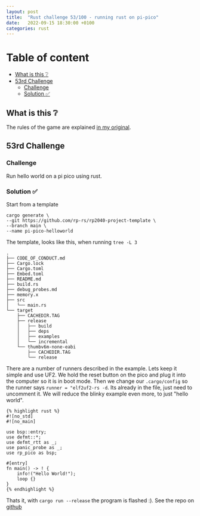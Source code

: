 ```yaml
---
layout: post
title:  "Rust challenge 53/100 - running rust on pi-pico"
date:   2022-09-15 18:30:00 +0100
categories: rust
---
```



#  Table of content
<!-- MarkdownTOC autolink="true" -->

- [What is this :grey_question:](#what-is-this-grey_question)
- [53rd Challenge](#53rd-challenge)
    - [Challenge](#challenge)
    - [Solution :white_check_mark:](#solution-white_check_mark)

<!-- /MarkdownTOC -->

## What is this :grey_question: 

The rules of the game are explained [in my original](https://maebli.github.io/rust/2021/10/18/100rust.html). 

## 53rd Challenge
### Challenge

Run hello world on a pi pico using rust. 

### Solution :white_check_mark:


Start from a template

    cargo generate \
    --git https://github.com/rp-rs/rp2040-project-template \
    --branch main \
    --name pi-pico-helloworld



The template, looks like this, when running `tree -L 3`

    .
    ├── CODE_OF_CONDUCT.md
    ├── Cargo.lock
    ├── Cargo.toml
    ├── Embed.toml
    ├── README.md
    ├── build.rs
    ├── debug_probes.md
    ├── memory.x
    ├── src
    │   └── main.rs
    └── target
        ├── CACHEDIR.TAG
        ├── release
        │   ├── build
        │   ├── deps
        │   ├── examples
        │   └── incremental
        └── thumbv6m-none-eabi
            ├── CACHEDIR.TAG
            └── release



There are a number of runners described in the example. Lets keep it simple and use UF2. We hold the reset button on the pico and plug it into the computer so it is in boot mode. 
Then we change our `.cargo/config` so the runner says `runner = "elf2uf2-rs -d`. Its already in the file, just need to uncomment it. We will reduce the blinky example even more, to just "hello world".


    {% highlight rust %}
    #![no_std]
    #![no_main]

    use bsp::entry;
    use defmt::*;
    use defmt_rtt as _;
    use panic_probe as _;
    use rp_pico as bsp;

    #[entry]
    fn main() -> ! {
        info!("Hello World!");
        loop {}
    }
    {% endhighlight %}


Thats it, with `cargo run --release` the program is flashed :). See the repo on [github](https://github.com/maebli/100rustsnippets/tree/master/pi-pico-helloworld)
